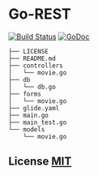 Go-REST
===
[![Build Status](https://travis-ci.org/Luncher/go-rest.svg?branch=master)](https://travis-ci.org/Luncher/go-rest)
[![GoDoc](https://godoc.org/github.com/Luncher/go-rest?status.svg)](https://godoc.org/github.com/Luncher/go-rest)

```shell
├── LICENSE
├── README.md
├── controllers
│   └── movie.go
├── db
│   └── db.go
├── forms
│   └── movie.go
├── glide.yaml
├── main.go
├── main_test.go
└── models
    └── movie.go
```

## License [MIT](https://opensource.org/licenses/MIT)